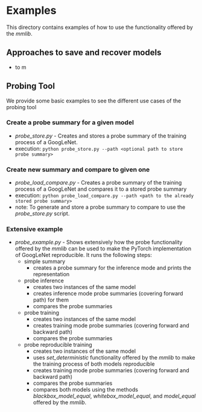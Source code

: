 # Examples

This directory contains examples of how to use the functionality offered by the *mmlib*.

## Approaches to save and recover models
- to m

## Probing Tool

We provide some basic examples to see the different use cases of the probing tool

### Create a probe summary for a given model
- *probe_store.py* - Creates and stores a probe summary of the training process of a GoogLeNet.
- execution: `python probe_store.py --path <optional path to store probe summary>`
    
### Create new summary and compare to given one 
- *probe_load_compare.py* - Creates a probe summary of the training process of a GoogLeNet and compares it to a stored
  probe summary
- execution: `python probe_load_compare.py --path <path to the already stored probe summary>`
- note: To generate and store a probe summary to compare to use the *probe_store.py* script.
    
### Extensive example
- *probe_example.py* - Shows extensively how the probe functionality offered by the *mmlib* can be used to make the
  PyTorch implementation of GoogLeNet reproducible. It runs the following steps:
    - simple summary
        - creates a probe summary for the inference mode and prints the representation
    - probe inference
        - creates two instances of the same model
        - creates inference mode probe summaries (covering forward path) for them
        - compares the probe summaries
    - probe training
        - creates two instances of the same model
        - creates training mode probe summaries (covering forward and backward path)
        - compares the probe summaries
    - probe reproducible training
        - creates two instances of the same model
        - uses *set_deterministic* functionality offered by the *mmlib* to make the training process of both models
          reproducible
        - creates training mode probe summaries (covering forward and backward path)
        - compares the probe summaries
        - compares both models using the methods *blackbox_model_equal*, *whitebox_model_equal*, and *model_equal*
          offered by the *mmlib*.